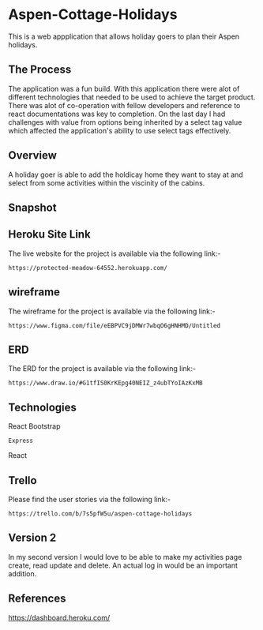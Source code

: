 # Aspen-Cottage-Holidays
This is a web appplication that allows holiday goers to plan their Aspen holidays. 

## The Process
The application was a fun build. With this application there were alot of different technologies that needed to be used to achieve the target product. There was alot of co-operation with fellow developers and reference to react documentations was key to completion. On the last day I had challenges with value from options being inherited by a select tag value which affected the application's ability to use select tags effectively. 

## Overview
A holiday goer is able to add the holdicay home they want to stay at and select from some activities within the viscinity of the cabins. 

## Snapshot


## Heroku Site Link
The live website for the project is available via the following link:-
```
https://protected-meadow-64552.herokuapp.com/

```
## wireframe
The wireframe for the project is available via the following link:-
```
https://www.figma.com/file/eEBPVC9jDMWr7wbqO6gHNHMD/Untitled

```
## ERD
The ERD for the project is available via the following link:-
```
https://www.draw.io/#G1tfIS0KrKEpg40NEIZ_z4ubTYoIAzKxMB

```

## Technologies

React Bootstrap
```
Express
```
React

## Trello

Please find the user stories via the following link:-
```
https://trello.com/b/7s5pfW5u/aspen-cottage-holidays

```
## Version 2
In my second version I would love to be able to make my activities page create, read update and delete. An actual log in would be an important addition. 


## References

https://dashboard.heroku.com/




